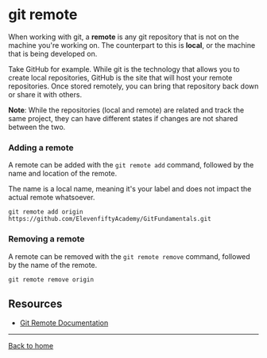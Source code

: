 # git remote

When working with git, a **remote** is any git repository that is not on the machine you're working on. The counterpart to this is **local**, or the machine that is being developed on.

Take GitHub for example. While git is the technology that allows you to create local repositories, GitHub is the site that will host your remote repositories. Once stored remotely, you can bring that repository back down or share it with others.

**Note**: While the repositories (local and remote) are related and track the same project, they can have different states if changes are not shared between the two.

### Adding a remote

A remote can be added with the `git remote add` command, followed by the name and location of the remote.

The name is a local name, meaning it's your label and does not impact the actual remote whatsoever.

```
git remote add origin https://github.com/ElevenfiftyAcademy/GitFundamentals.git
```

### Removing a remote

A remote can be removed with the `git remote remove` command, followed by the name of the remote.

```
git remote remove origin
```

## Resources

- [Git Remote Documentation](https://git-scm.com/docs/git-remote)

---

[Back to home](./README.md)